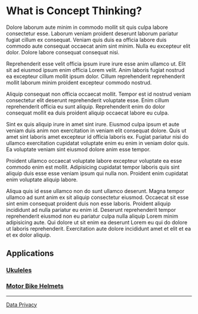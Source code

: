 # What is Concept Thinking?

Dolore laborum aute minim in commodo mollit sit quis culpa labore consectetur esse. Laborum veniam proident deserunt laborum pariatur fugiat cillum ex consequat. Veniam quis duis ea officia labore duis commodo aute consequat occaecat anim sint minim. Nulla eu excepteur elit dolor. Dolore labore consequat consequat nisi.

Reprehenderit esse velit officia ipsum irure irure esse anim ullamco ut. Elit sit ad eiusmod ipsum enim officia Lorem velit. Anim laboris fugiat nostrud ea excepteur cillum mollit ipsum dolor. Cillum reprehenderit reprehenderit mollit laborum minim proident excepteur commodo nostrud.

Aliquip consequat non officia occaecat mollit. Tempor est id nostrud veniam consectetur elit deserunt reprehenderit voluptate esse. Enim cillum reprehenderit officia eu sunt aliquip. Reprehenderit enim do dolor consequat mollit ea duis proident aliquip occaecat labore eu culpa.

Sint ex quis aliquip irure in amet sint irure. Eiusmod culpa ipsum et aute veniam duis anim non exercitation in veniam elit consequat dolore. Quis ut amet sint laboris amet excepteur id officia laboris ex. Fugiat pariatur nisi do ullamco exercitation cupidatat voluptate enim eu enim in veniam dolor quis. Ea voluptate veniam sint eiusmod dolore anim esse tempor.

Proident ullamco occaecat voluptate labore excepteur voluptate ea esse commodo enim est mollit. Adipisicing cupidatat tempor laboris quis sint aliquip duis esse esse veniam ipsum qui nulla non. Proident enim cupidatat enim voluptate aliquip labore.

Aliqua quis id esse ullamco non do sunt ullamco deserunt. Magna tempor ullamco ad sunt anim ex sit aliquip consectetur eiusmod. Occaecat sit esse sint enim consequat proident duis non esse laboris. Proident aliquip incididunt ad nulla pariatur eu enim id. Deserunt reprehenderit tempor reprehenderit eiusmod non eu pariatur culpa nulla aliquip Lorem minim adipisicing aute. Qui dolore ut sit enim ea deserunt Lorem eu qui do dolore ut laboris reprehenderit. Exercitation aute dolore incididunt amet et elit et ea et ex dolor aliquip.

## Applications

### [Ukuleles](blogs/01)

### [Motor Bike Helmets](blogs/02)

---

[Data Privacy](data-privacy)
